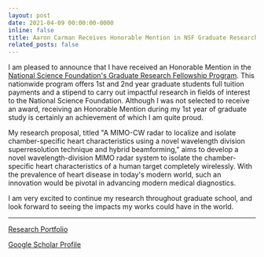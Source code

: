 ```yaml
---
layout: post
date: 2021-04-09 00:00:00-0000
inline: false
title: Aaron Carman Receives Honorable Mention in NSF Graduate Research Fellowship Program
related_posts: false
---
```


I am pleased to announce that I have received an Honorable Mention in the [National Science Foundation's Graduate Research Fellowship Program](https://www.lubbockonline.com/story/news/education/2021/04/09/texas-tech-grad-students-awarded-national-science-foundations-graduate-research-fellowship/7099899002/). This nationwide program offers 1st and 2nd year graduate students full tuition payments and a stipend to carry out impactful research in fields of interest to the National Science Foundation. Although I was not selected to receive an award, receiving an Honorable Mention during my 1st year of graduate study is certainly an achievement of which I am quite proud.

My research proposal, titled "A MIMO-CW radar to localize and isolate chamber-specific heart characteristics using a novel wavelength division superresolution technique and hybrid beamforming," aims to develop a novel wavelength-division MIMO radar system to isolate the chamber-specific heart characteristics of a human target completely wirelessly. With the prevalence of heart disease in today's modern world, such an innovation would be pivotal in advancing modern medical diagnostics.

I am very excited to continue my research throughout graduate school, and look forward to seeing the impacts my works could have in the world.

---

[Research Portfolio](/publications)

[Google Scholar Profile](https://scholar.google.com/citations?user=DgcNfR4AAAAJ&hl=en)
